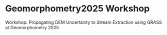 # Geomorphometry2025 Workshop
Workshop: Propagating DEM Uncertainty to Stream Extraction using GRASS at Geomorphometry 2025
